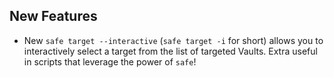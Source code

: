 ## New Features

- New `safe target --interactive` (`safe target -i` for short)
  allows you to interactively select a target from the list of
  targeted Vaults.  Extra useful in scripts that leverage the
  power of `safe`!
